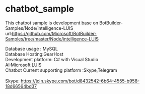 # chatbot_sample

This chatbot sample is development base on BotBuilder-Samples/Node/intelligence-LUIS 
url:https://github.com/Microsoft/BotBuilder-Samples/tree/master/Node/intelligence-LUIS

Database usage : MySQL <br />
Database Hosting:GearHost<br />
Development platform: C# with Visual Studio<br />
AI:Microsoft LUIS<br />
Chatbot Current supporting platform :Skype,Telegram<br />
<br />
Skype: https://join.skype.com/bot/d8432542-6b64-4555-b958-18d66564bd37<br />
